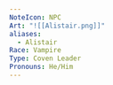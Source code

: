 ```yaml
---
NoteIcon: NPC
Art: "![[Alistair.png]]"
aliases:
  - Alistair
Race: Vampire
Type: Coven Leader
Pronouns: He/Him
---
```

